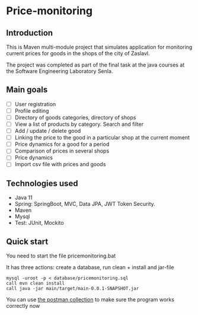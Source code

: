 # Price-monitoring



## Introduction 

This is Maven multi-module project that simulates application for monitoring current prices for goods in the shops of the city of Zaslavl. 

The project was completed as part of the final task at the java courses at the Software Engineering Laboratory Senla.


## Main goals

- [ ] User registration
- [ ] Profile editing
- [ ] Directory of goods categories, directory of shops
- [ ] View a list of products by category. Search and filter
- [ ] Add / update / delete good
- [ ] Linking the price to the good in a particular shop at the current moment
- [ ] Price dynamics for a good for a period
- [ ] Comparison of prices in several shops
- [ ] Price dynamics
- [ ] Import csv file with prices and goods

## Technologies used

* Java 11
* Spring: SpringBoot, MVC, Data JPA, JWT Token Security.
* Maven
* Mysql
* Test: JUnit, Mockito


## Quick start

You need to start the file pricemonitoring.bat

It has three actions:  create a database, run clean + install and jar-file
```
mysql -uroot -p < database/pricemonitoring.sql
call mvn clean install
call java -jar main/target/main-0.0.1-SNAPSHOT.jar
```

You can use [the postman collection](https://www.getpostman.com/collections/5854fdc0f4004c160d35) to make sure the program works correctly now